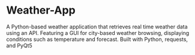 # Weather-App
A Python-based weather application that retrieves real time weather data using an API. Featuring a GUI for city-based weather browsing, displaying conditions such as temperature and forecast. Built with Python, requests, and PyQt5
